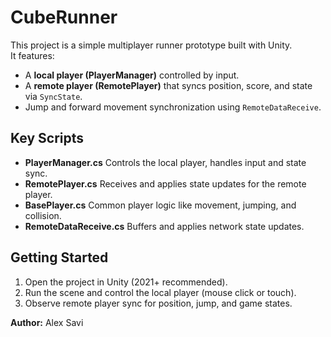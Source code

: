 # CubeRunner

This project is a simple multiplayer runner prototype built with Unity.  
It features:
- A **local player (PlayerManager)** controlled by input.
- A **remote player (RemotePlayer)** that syncs position, score, and state via `SyncState`.
- Jump and forward movement synchronization using `RemoteDataReceive`.

## Key Scripts
- **PlayerManager.cs** Controls the local player, handles input and state sync.
- **RemotePlayer.cs** Receives and applies state updates for the remote player.
- **BasePlayer.cs** Common player logic like movement, jumping, and collision.
- **RemoteDataReceive.cs** Buffers and applies network state updates.

## Getting Started
1. Open the project in Unity (2021+ recommended).
2. Run the scene and control the local player (mouse click or touch).
3. Observe remote player sync for position, jump, and game states.


**Author:** Alex Savi  
